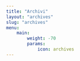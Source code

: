 ```yaml
---
title: "Archivi"
layout: "archives"
slug: "archives"
menu:
    main:
        weight: -70
        params: 
            icon: archives
---
```

